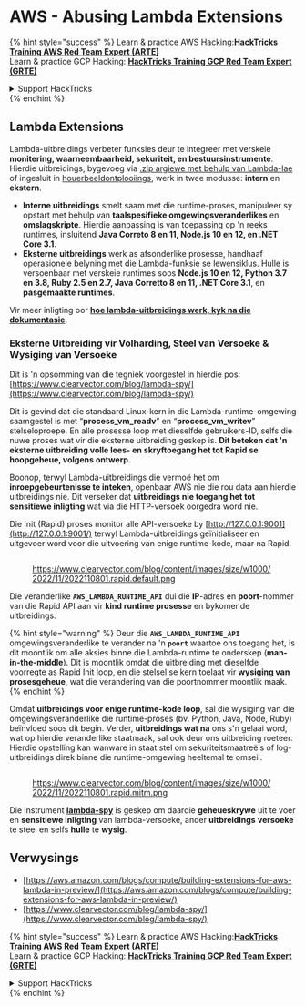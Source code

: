 # AWS - Abusing Lambda Extensions

{% hint style="success" %}
Learn & practice AWS Hacking:<img src="/.gitbook/assets/image.png" alt="" data-size="line">[**HackTricks Training AWS Red Team Expert (ARTE)**](https://training.hacktricks.xyz/courses/arte)<img src="/.gitbook/assets/image.png" alt="" data-size="line">\
Learn & practice GCP Hacking: <img src="/.gitbook/assets/image (2).png" alt="" data-size="line">[**HackTricks Training GCP Red Team Expert (GRTE)**<img src="/.gitbook/assets/image (2).png" alt="" data-size="line">](https://training.hacktricks.xyz/courses/grte)

<details>

<summary>Support HackTricks</summary>

* Check the [**subscription plans**](https://github.com/sponsors/carlospolop)!
* **Join the** 💬 [**Discord group**](https://discord.gg/hRep4RUj7f) or the [**telegram group**](https://t.me/peass) or **follow** us on **Twitter** 🐦 [**@hacktricks\_live**](https://twitter.com/hacktricks\_live)**.**
* **Share hacking tricks by submitting PRs to the** [**HackTricks**](https://github.com/carlospolop/hacktricks) and [**HackTricks Cloud**](https://github.com/carlospolop/hacktricks-cloud) github repos.

</details>
{% endhint %}

## Lambda Extensions

Lambda-uitbreidings verbeter funksies deur te integreer met verskeie **monitering, waarneembaarheid, sekuriteit, en bestuursinstrumente**. Hierdie uitbreidings, bygevoeg via [.zip argiewe met behulp van Lambda-lae](https://docs.aws.amazon.com/lambda/latest/dg/configuration-layers.html) of ingesluit in [houerbeeldontplooiings](https://aws.amazon.com/blogs/compute/working-with-lambda-layers-and-extensions-in-container-images/), werk in twee modusse: **intern** en **ekstern**.

* **Interne uitbreidings** smelt saam met die runtime-proses, manipuleer sy opstart met behulp van **taalspesifieke omgewingsveranderlikes** en **omslagskripte**. Hierdie aanpassing is van toepassing op 'n reeks runtimes, insluitend **Java Correto 8 en 11, Node.js 10 en 12, en .NET Core 3.1**.
* **Eksterne uitbreidings** werk as afsonderlike prosesse, handhaaf operasionele belyning met die Lambda-funksie se lewensiklus. Hulle is versoenbaar met verskeie runtimes soos **Node.js 10 en 12, Python 3.7 en 3.8, Ruby 2.5 en 2.7, Java Corretto 8 en 11, .NET Core 3.1**, en **pasgemaakte runtimes**.

Vir meer inligting oor [**hoe lambda-uitbreidings werk, kyk na die dokumentasie**](https://docs.aws.amazon.com/lambda/latest/dg/runtimes-extensions-api.html).

### Eksterne Uitbreiding vir Volharding, Steel van Versoeke & Wysiging van Versoeke

Dit is 'n opsomming van die tegniek voorgestel in hierdie pos: [https://www.clearvector.com/blog/lambda-spy/](https://www.clearvector.com/blog/lambda-spy/)

Dit is gevind dat die standaard Linux-kern in die Lambda-runtime-omgewing saamgestel is met “**process\_vm\_readv**” en “**process\_vm\_writev**” stelseloproepe. En alle prosesse loop met dieselfde gebruikers-ID, selfs die nuwe proses wat vir die eksterne uitbreiding geskep is. **Dit beteken dat 'n eksterne uitbreiding volle lees- en skryftoegang het tot Rapid se hoopgeheue, volgens ontwerp.**

Boonop, terwyl Lambda-uitbreidings die vermoë het om **inroepgebeurtenisse te inteken**, openbaar AWS nie die rou data aan hierdie uitbreidings nie. Dit verseker dat **uitbreidings nie toegang het tot sensitiewe inligting** wat via die HTTP-versoek oorgedra word nie.

Die Init (Rapid) proses monitor alle API-versoeke by [http://127.0.0.1:9001](http://127.0.0.1:9001/) terwyl Lambda-uitbreidings geïnitialiseer en uitgevoer word voor die uitvoering van enige runtime-kode, maar na Rapid.

<figure><img src="../../../../.gitbook/assets/image (254).png" alt=""><figcaption><p><a href="https://www.clearvector.com/blog/content/images/size/w1000/2022/11/2022110801.rapid.default.png">https://www.clearvector.com/blog/content/images/size/w1000/2022/11/2022110801.rapid.default.png</a></p></figcaption></figure>

Die veranderlike **`AWS_LAMBDA_RUNTIME_API`** dui die **IP**-adres en **poort**-nommer van die Rapid API aan vir **kind runtime prosesse** en bykomende uitbreidings.

{% hint style="warning" %}
Deur die **`AWS_LAMBDA_RUNTIME_API`** omgewingsveranderlike te verander na 'n **`poort`** waartoe ons toegang het, is dit moontlik om alle aksies binne die Lambda-runtime te onderskep (**man-in-the-middle**). Dit is moontlik omdat die uitbreiding met dieselfde voorregte as Rapid Init loop, en die stelsel se kern toelaat vir **wysiging van prosesgeheue**, wat die verandering van die poortnommer moontlik maak.
{% endhint %}

Omdat **uitbreidings voor enige runtime-kode loop**, sal die wysiging van die omgewingsveranderlike die runtime-proses (bv. Python, Java, Node, Ruby) beïnvloed soos dit begin. Verder, **uitbreidings wat na** ons s'n gelaai word, wat op hierdie veranderlike staatmaak, sal ook deur ons uitbreiding roeteer. Hierdie opstelling kan wanware in staat stel om sekuriteitsmaatreëls of log-uitbreidings direk binne die runtime-omgewing heeltemal te omseil.

<figure><img src="../../../../.gitbook/assets/image (267).png" alt=""><figcaption><p><a href="https://www.clearvector.com/blog/content/images/size/w1000/2022/11/2022110801.rapid.mitm.png">https://www.clearvector.com/blog/content/images/size/w1000/2022/11/2022110801.rapid.mitm.png</a></p></figcaption></figure>

Die instrument [**lambda-spy**](https://github.com/clearvector/lambda-spy) is geskep om daardie **geheueskrywe** uit te voer en **sensitiewe inligting** van lambda-versoeke, ander **uitbreidings** **versoeke** te steel en selfs **hulle** te **wysig**.

## Verwysings

* [https://aws.amazon.com/blogs/compute/building-extensions-for-aws-lambda-in-preview/](https://aws.amazon.com/blogs/compute/building-extensions-for-aws-lambda-in-preview/)
* [https://www.clearvector.com/blog/lambda-spy/](https://www.clearvector.com/blog/lambda-spy/)

{% hint style="success" %}
Learn & practice AWS Hacking:<img src="/.gitbook/assets/image.png" alt="" data-size="line">[**HackTricks Training AWS Red Team Expert (ARTE)**](https://training.hacktricks.xyz/courses/arte)<img src="/.gitbook/assets/image.png" alt="" data-size="line">\
Learn & practice GCP Hacking: <img src="/.gitbook/assets/image (2).png" alt="" data-size="line">[**HackTricks Training GCP Red Team Expert (GRTE)**<img src="/.gitbook/assets/image (2).png" alt="" data-size="line">](https://training.hacktricks.xyz/courses/grte)

<details>

<summary>Support HackTricks</summary>

* Check the [**subscription plans**](https://github.com/sponsors/carlospolop)!
* **Join the** 💬 [**Discord group**](https://discord.gg/hRep4RUj7f) or the [**telegram group**](https://t.me/peass) or **follow** us on **Twitter** 🐦 [**@hacktricks\_live**](https://twitter.com/hacktricks\_live)**.**
* **Share hacking tricks by submitting PRs to the** [**HackTricks**](https://github.com/carlospolop/hacktricks) and [**HackTricks Cloud**](https://github.com/carlospolop/hacktricks-cloud) github repos.

</details>
{% endhint %}
